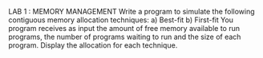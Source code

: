LAB 1 : MEMORY MANAGEMENT
Write a program to simulate the following contiguous memory allocation techniques:
a) Best-fit
b) First-fit
You program receives as input the amount of free memory available to run programs, the number of 
programs waiting to run and the size of each program. Display the allocation for each technique.
